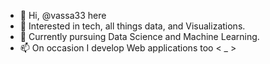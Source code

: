 - 👋 Hi, @vassa33 here
- 👀 Interested in tech, all things data, and Visualizations.
- 🌱 Currently pursuing Data Science and Machine Learning.
- 📫 On occasion I develop Web applications too < _ >
